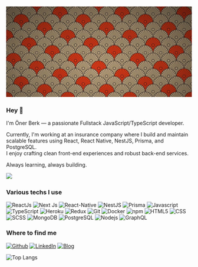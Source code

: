 ![Cover](https://github.com/OnerBerk/OnerBerk/blob/main/img/red.jpeg)

### Hey 🤗

I'm Öner Berk — a passionate Fullstack JavaScript/TypeScript developer.

Currently, I'm working at an insurance company where I build and maintain scalable features using React, React Native, NestJS, Prisma, and PostgreSQL.  
I enjoy crafting clean front-end experiences and robust back-end services.

Always learning, always building.

![](https://komarev.com/ghpvc/?username=OnerBerk&color=orange)

<h3>Various techs I use</h3>
<p>
  <img alt="ReactJs" src="https://img.shields.io/badge/-React Js-45c8a2?style=flat-square&logo=react&logoColor=white" />
  <img alt="Next Js" src="https://img.shields.io/badge/-Next%20Js-darkgrey" />
  <img alt="React-Native" src="https://img.shields.io/badge/-React--Native-45b8d8?style=flat-square&logo=react&logoColor=white" />
  <img alt="NestJS" src="https://img.shields.io/badge/-NestJS-e0234e?style=flat-square&logo=nestjs&logoColor=white" />
  <img alt="Prisma" src="https://img.shields.io/badge/-Prisma-2d3748?style=flat-square&logo=prisma&logoColor=white" />
  <img alt="Javascript" src="https://img.shields.io/badge/-Javascript-yellow" />
  <img alt="TypeScript" src="https://img.shields.io/badge/-TypeScript-007ACC?style=flat-square&logo=typescript&logoColor=white" />
  <img alt="Heroku" src="https://img.shields.io/badge/-Heroku-430098?style=flat-square&logo=heroku&logoColor=white" />
  <img alt="Redux" src="https://img.shields.io/badge/-Redux-764ABC?style=flat-square&logo=redux&logoColor=white" />
  <img alt="Git" src="https://img.shields.io/badge/-Git-F05032?style=flat-square&logo=git&logoColor=white" />
  <img alt="Docker" src="https://img.shields.io/badge/-Docker-yellowgreen" />
  <img alt="npm" src="https://img.shields.io/badge/-NPM-CB3837?style=flat-square&logo=npm&logoColor=white" />
  <img alt="HTML5" src="https://img.shields.io/badge/-HTML5-E34F26?style=flat-square&logo=html5&logoColor=white" />
  <img alt="CSS" src="https://img.shields.io/badge/-CSS-blueviolet" />
  <img alt="SCSS" src="https://img.shields.io/badge/-SCSS-pink" />
  <img alt="MongoDB" src="https://img.shields.io/badge/-MongoDB-13aa52?style=flat-square&logo=mongodb&logoColor=white" />
  <img alt="PostgreSQL" src="https://img.shields.io/badge/-PostgreSQL-9cf" />
  <img alt="Nodejs" src="https://img.shields.io/badge/-Nodejs-43853d?style=flat-square&logo=Node.js&logoColor=white" />
  <img alt="GraphQL" src="https://img.shields.io/badge/-GraphQL-purple" />
</p>

<h3>Where to find me</h3>
<p>
  <a href="https://github.com/OnerBerk" target="_blank"><img alt="Github" src="https://img.shields.io/badge/GitHub-%2312100E.svg?&style=for-the-badge&logo=Github&logoColor=white" /></a>
  <a href="https://www.linkedin.com/in/onerberk/" target="_blank"><img alt="LinkedIn" src="https://img.shields.io/badge/linkedin-%230077B5.svg?&style=for-the-badge&logo=linkedin&logoColor=white" /></a>
  <a href="https://portfolio-sigma-flame.vercel.app/" target="_blank"><img alt="Blog" src="https://img.shields.io/badge/blog-%2312100E.svg?&style=for-the-badge&logo=medium&logoColor=white" /></a>
</p>

![Top Langs](https://github-readme-stats.vercel.app/api/top-langs/?username=OnerBerk&layout=compact&theme=tokyonight)
<!-- ![Berk's GitHub stats](https://github-readme-stats.vercel.app/api?username=OnerBerk&show_icons=true&theme=tokyonight) -->
